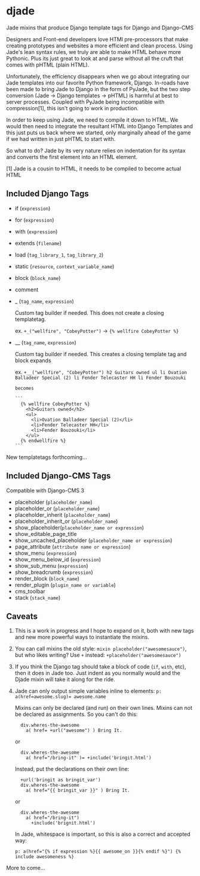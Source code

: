 djade
=====

Jade mixins that produce Django template tags for Django and Django-CMS

Designers and Front-end developers love HTMl pre-processors that make creating prototypes and websites a more efficient and clean process. Using Jade's lean syntax rules, we truly are able to make HTML behave more Pythonic. Plus its just great to look at and parse without all the cruft that comes with pHTML (plain HTML).

Unfortunately, the efficiency disappears when we go about integrating our Jade templates into our favorite Python framework, Django. In-roads have been made to bring Jade to Django in the form of PyJade, but the two step conversion (Jade -> Django templates -> pHTML) is harmful at best to server processes. Coupled with PyJade being incompatible with compression[1], this isn't going to work in production.

In order to keep using Jade, we need to compile it down to HTML. We would then need to integrate the resultant HTML into Django Templates and this just puts us back where we started, only marginally ahead of the game if we had written in just pHTML to start with.

So what to do? Jade by its very nature relies on indentation for its syntax and converts the first element into an HTML element. 

[1] Jade is a cousin to HTML, it needs to be compiled to become actual HTML

## Included Django Tags

* if (`expression`)
* for (`expression`)
* with (`expression`)
* extends (`filename`)
* load (`tag_library_1`, `tag_library_2`)
* static (`resource`, `context_variable_name`)
* block (`block_name`)
* comment
* _ (`tag_name`, `expression`)
    
    Custom tag builder if needed. This does not create a closing templatetag.
    
    ex.
      `+_("wellfire", "CobeyPotter")` -> `{% wellfire CobeyPotter %}`
      

* __ (`tag_name`, `expression`)

    Custom tag builder if needed. This creates a closing template tag and block expands
    
    ex.
      ```
        +__("wellfire", "CobeyPotter")
          h2 Guitars owned
          ul
            li Ovation Balladeer Special (2)
            li Fender Telecaster HH
            li Fender Bouzouki
      ```
      
      becomes
      
      ```
        {% wellfire CobeyPotter %}
          <h2>Guitars owned</h2>
          <ul>
            <li>Ovation Balladeer Special (2)</li>
            <li>Fender Telecaster HH</li>
            <li>Fender Bouzouki</li>
          </ul>
        {% endwellfire %}
      ```
            

New templatetags forthcoming...

## Included Django-CMS Tags

Compatible with Django-CMS 3

* placeholder (`placeholder_name`)
* placeholder_or (`placeholder_name`)
* placeholder_inherit (`placeholder_name`)
* placeholder_inherit_or (`placeholder_name`)
* show_placeholder(`placeholder_name or expression`)
* show_editable_page_title
* show_uncached_placeholder (`placeholder_name or expression`)
* page_attribute (`attribute name or expression`)
* show_menu (`expression`)
* show_menu_below_id (`expression`)
* show_sub_menu (`expression`)
* show_breadcrumb (`expression`)
* render_block (`block_name`)
* render_plugin (`plugin_name or variable`)
* cms_toolbar
* stack (`stack_name`)

## Caveats

1. This is a work in progress and I hope to expand on it, both with new tags and new more powerful ways to instantiate the mixins.

2. You can call mixins the old style: `mixin placeholder("awesomesauce")`, but who likes writing? Use `+` instead: `+placeholder("awesomesauce")`

3. If you think the Django tag should take a block of code (`if`, `with`, etc), then it does in Jade too. Just indent as you normally would and the Djade mixin will take it along for the ride.

3. Jade can only output simple variables inline to elements:
    `p: a(href=awesome.slug)= awesome.name`

    Mixins can only be declared (and run) on their own lines. Mixins can not be declared as assignments. So you can't do this:
    ```
      div.wheres-the-awesome
        a( href= +url("awesome") ) Bring It.
    ```
    or
    
    ```
      div.wheres-the-awesome
        a( href="/bring-it" )= +include('bringit.html')
    ```

    Instead, put the declarations on their own line:
    
    ```
      +url('bringit as bringit_var')
      div.wheres-the-awesome
        a( href="{{ bringit_var }}" ) Bring It.
    ```
    or
    
    ```
      div.wheres-the-awesome
        a( href="/bring-it")
          +include('brignit.html')
    ```
  
    In Jade, whitespace is important, so this is also a correct and accepted way:
   
    `p: a(href="{% if expression %}{{ awesome_on }}{% endif %}") {% include awesomeness %}`


More to come...


